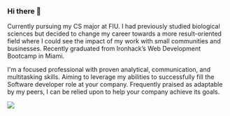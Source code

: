 ### Hi there 👋

Currently pursuing my CS major at FIU. I had previously studied biological sciences but decided to change my career towards a more result-oriented field where I could see the impact of my work with small communities and businesses. Recently graduated from Ironhack’s Web Development Bootcamp in Miami.

I'm a focused professional with proven analytical, communication, and multitasking skills. Aiming to leverage my abilities to successfully fill the Software developer role at your company. Frequently praised as adaptable by my peers, I can be relied upon to help your company achieve its goals.

  <code><img src="https://raw.githubusercontent.com/ChristianRoque/ChristianRoque/master/"></code>
